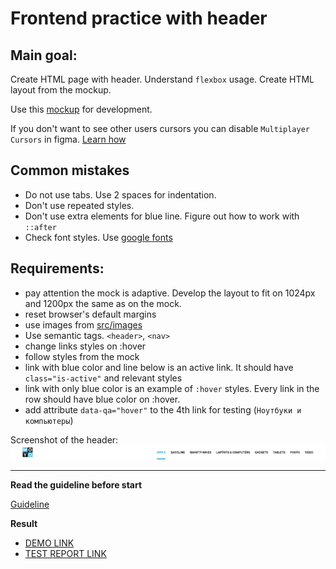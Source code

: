 # Frontend practice with header

## Main goal:

Create HTML page with header. Understand `flexbox` usage. Create
HTML layout from the mockup.

Use this [mockup](https://www.figma.com/file/KAV1NnDp7hgQtPnaD6XdOcnG/Moyo-Header?node-id=0%3A1)
for development.

If you don't want to see other users cursors you can disable `Multiplayer Cursors` in figma. [Learn how](https://mate-academy.github.io/layout_task-guideline/figma.html#multiplayer-cursors)

## Common mistakes

- Do not use tabs. Use 2 spaces for indentation.
- Don't use repeated styles.
- Don't use extra elements for blue line. Figure out how to work with `::after`
- Check font styles. Use [google fonts](https://fonts.google.com/)

## Requirements:

- pay attention the mock is adaptive. Develop the layout to fit on 1024px and
  1200px the same as on the mock.
- reset browser's default margins
- use images from [src/images](src/images)
- Use semantic tags. `<header>`, `<nav>`
- change links styles on :hover
- follow styles from the mock
- link with blue color and line below is an active link. It should have
  `class="is-active"` and relevant styles
- link with only blue color is an example of `:hover` styles. Every link in the
  row should have blue color on :hover.
- add attribute `data-qa="hover"` to the 4th link for testing (`Ноутбуки и компьютеры`)

Screenshot of the header:
![screenshot](./references/header-example.png)

---

**Read the guideline before start**

[Guideline](https://mate-academy.github.io/layout_task-guideline/)

**Result**

- [DEMO LINK](https://alexdemche.github.io/layout_moyo-header/)
- [TEST REPORT LINK](https://alexdemche.github.io/layout_moyo-header/report/html_report/)
